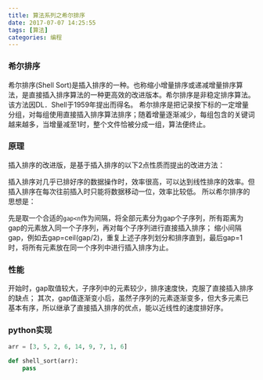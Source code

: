 ```yaml
---
title: 算法系列之希尔排序
date: 2017-07-07 14:25:55
tags: [算法]
categories: 编程
---
```

### 希尔排序
希尔排序(Shell Sort)是插入排序的一种。也称缩小增量排序或递减增量排序算法，是直接插入排序算法的一种更高效的改进版本。希尔排序是非稳定排序算法。该方法因DL．Shell于1959年提出而得名。
希尔排序是把记录按下标的一定增量分组，对每组使用直接插入排序算法排序；随着增量逐渐减少，每组包含的关键词越来越多，当增量减至1时，整个文件恰被分成一组，算法便终止。

### 原理
插入排序的改进版，是基于插入排序的以下2点性质而提出的改进方法：

插入排序对几乎已排好序的数据操作时，效率很高，可以达到线性排序的效率。但插入排序在每次往前插入时只能将数据移动一位，效率比较低。
所以希尔排序的思想是：

先是取一个合适的`gap<n`作为间隔，将全部元素分为gap个子序列，所有距离为gap的元素放入同一个子序列，再对每个子序列进行直接插入排序；
缩小间隔gap，例如去gap=ceil(gap/2)，重复上述子序列划分和排序直到，最后gap=1时，将所有元素放在同一个序列中进行插入排序为止。

### 性能
开始时，gap取值较大，子序列中的元素较少，排序速度快，克服了直接插入排序的缺点；
其次，gap值逐渐变小后，虽然子序列的元素逐渐变多，但大多元素已基本有序，所以继承了直接插入排序的优点，能以近线性的速度排好序。

### python实现
```python
arr = [3, 5, 2, 6, 14, 9, 7, 1, 6]

def shell_sort(arr):
    pass
```